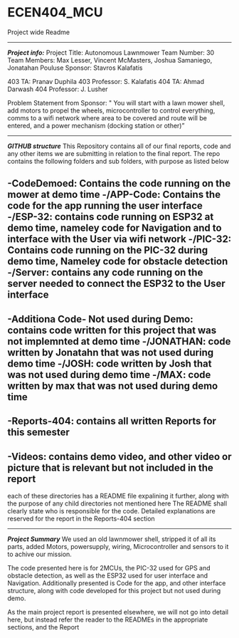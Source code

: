 # ECEN404_MCU
Project wide Readme
**************************************************************************************************************
***Project info:***
Project Title: Autonomous Lawnmower 
Team Number: 30 
Team Members: Max Lesser, Vincent McMasters, Joshua Samaniego, Jonatahan Pouluse 
Sponsor: Stavros Kalafatis 

403 TA: Pranav Duphila 
403 Professor: S. Kalafatis 
404 TA: Ahmad Darwash 
404 Professor: J. Lusher

Problem Statement from Sponsor: 
" You will start with a lawn mower shell, add motors to propel the wheels, microcontroller to control everything, 
comms to a wifi network where area to be covered and route will be entered, and a power mechanism (docking station or other)”

**************************************************************************************************************
***GITHUB structure*** 
This Repository contains all of our final reports, code and any other items we are submitting in relation to the final report. 
The repo contains the following folders and sub folders, with purpose as listed below

-CodeDemoed: Contains the code running on the mower at demo time 
          -/APP-Code: Contains the code for the app running the user interface 
          -/ESP-32: contains code running on ESP32 at demo time, nameley code for Navigation and to interface with the User via wifi network 
          -/PIC-32: Contains code running on the PIC-32 during demo time, Nameley code for obstacle detection 
          -/Server: contains any code running on the server needed to connect the ESP32 to the User interface 
------------------------------          
-Additiona Code- Not used during Demo: contains code written for this project that was not implemnted at demo time 
          -/JONATHAN: code written by Jonatahn that was not used during demo time 
          -/JOSH: code written by Josh that was not used during demo time 
          -/MAX: code written by max that was not used during demo time 
------------------------------            
-Reports-404: contains all written Reports for this semester 
------------------------------  
-Videos: contains demo video, and other video or picture that is relevant but not included in the report 
------------------------------  
each of these directories has a README file expalining it further, along with the purpose of any child directories not mentioned here
The README shall clearly state who is responsible for the code. Detailed explanations are reserved for the report in the Reports-404 section 

        

**************************************************************************************************************
***Project Summary***
We used an old lawnmower shell, stripped it of all its parts, added Motors, powersupply, wiring, Microcontroller and sensors to it to achive our mission. 

The code presented here is for 2MCUs, the PIC-32 used for GPS and obstacle detection, as well as the ESP32 used for user interface and Navigation.
Additionally presented is Code for the app, and other interface structure, along with code developed for this project but not used during demo. 

As the main project report is presented elsewhere, we will not go into detail here, but instead refer the reader to the READMEs in the appropriate sections, and the Report 








